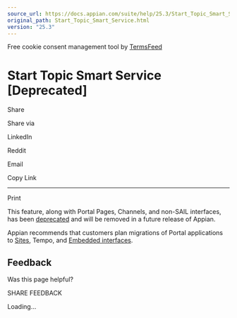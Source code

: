 ```yaml
---
source_url: https://docs.appian.com/suite/help/25.3/Start_Topic_Smart_Service.html
original_path: Start_Topic_Smart_Service.html
version: "25.3"
---
```


Free cookie consent management tool by [TermsFeed](https://www.termsfeed.com/)

# Start Topic Smart Service \[Deprecated\]

Share

Share via

LinkedIn

Reddit

Email

Copy Link

* * *

Print

This feature, along with Portal Pages, Channels, and non-SAIL interfaces, has been [deprecated](Deprecated_Features.html) and will be removed in a future release of Appian.

Appian recommends that customers plan migrations of Portal applications to [Sites](Sites.html), Tempo, and [Embedded interfaces](Embedded_Interfaces.html).

## Feedback

Was this page helpful?

SHARE FEEDBACK

Loading...